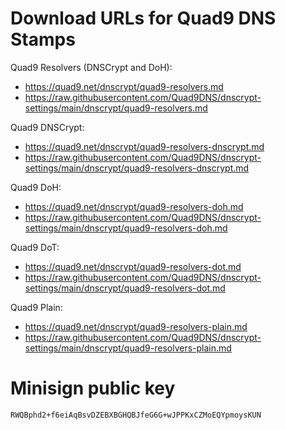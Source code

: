 # Download URLs for Quad9 DNS Stamps

Quad9 Resolvers (DNSCrypt and DoH):
- https://quad9.net/dnscrypt/quad9-resolvers.md
- https://raw.githubusercontent.com/Quad9DNS/dnscrypt-settings/main/dnscrypt/quad9-resolvers.md

Quad9 DNSCrypt:
- https://quad9.net/dnscrypt/quad9-resolvers-dnscrypt.md
- https://raw.githubusercontent.com/Quad9DNS/dnscrypt-settings/main/dnscrypt/quad9-resolvers-dnscrypt.md

Quad9 DoH:
- https://quad9.net/dnscrypt/quad9-resolvers-doh.md
- https://raw.githubusercontent.com/Quad9DNS/dnscrypt-settings/main/dnscrypt/quad9-resolvers-doh.md

Quad9 DoT:
- https://quad9.net/dnscrypt/quad9-resolvers-dot.md
- https://raw.githubusercontent.com/Quad9DNS/dnscrypt-settings/main/dnscrypt/quad9-resolvers-dot.md

Quad9 Plain:
- https://quad9.net/dnscrypt/quad9-resolvers-plain.md
- https://raw.githubusercontent.com/Quad9DNS/dnscrypt-settings/main/dnscrypt/quad9-resolvers-plain.md

# Minisign public key

```text
RWQBphd2+f6eiAqBsvDZEBXBGHQBJfeG6G+wJPPKxCZMoEQYpmoysKUN
```

